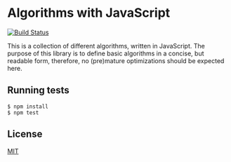 # Algorithms with JavaScript

  [![Build Status](https://travis-ci.org/yefremov/algorithms-with-javascript.svg?branch=master)](https://travis-ci.org/yefremov/algorithms-with-javascript)

  This is a collection of different algorithms, written in JavaScript.
  The purpose of this library is to define basic algorithms in a concise,
  but readable form, therefore, no (pre)mature optimizations should be
  expected here.

## Running tests

```
$ npm install
$ npm test
```

## License

  [MIT](LICENSE)
